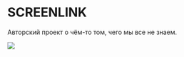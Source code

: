 # SCREENLINK

Авторский проект о чём-то том, чего мы все не знаем.

![](https://bytebucket.org/limydesign/screenlink/raw/a9b8e68406911a98b93adb2504731f66e164db01/img/shapka.png?token=11a806fa826ce65d8d77cef5c66f595c4d7d851e)